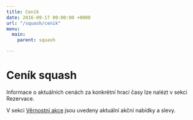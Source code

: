 ```yaml
---
title: Ceník
date: 2016-09-17 00:00:00 +0000
url: "/squash/cenik"
menu:
  main:
    parent: squash

---
```

# Ceník squash

Informace o aktuálních cenách za konkrétní hrací časy lze nalézt v sekci Rezervace. 

V sekci [Věrnostní akce](/squash/vernostni-akce) jsou uvedeny aktuální akční nabídky a slevy. 